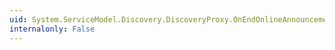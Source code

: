```yaml
---
uid: System.ServiceModel.Discovery.DiscoveryProxy.OnEndOnlineAnnouncement(System.IAsyncResult)
internalonly: False
---
```

